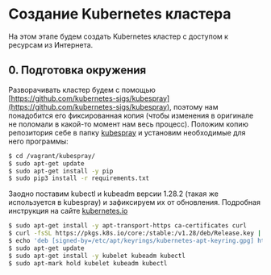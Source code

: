 # Создание Kubernetes кластера

На этом этапе будем создать Kubernetes кластер с доступом к ресурсам из Интернета.

## 0. Подготовка окружения

Разворачивать кластер будем с помощью [https://github.com/kubernetes-sigs/kubespray](https://github.com/kubernetes-sigs/kubespray), поэтому нам понадобится его фиксированная копия (чтобы изменения в оригинале не поломали в какой-то момент нам весь процесс). 
Положим копию репозитория себе в папку [kubespray](https://github.com/Roma-EDU/diploma-infrastructure/tree/master/kubespray) и установим необходимые для него программы:
```bash
$ cd /vagrant/kubespray/
$ sudo apt-get update
$ sudo apt-get install -y pip
$ sudo pip3 install -r requirements.txt
```

Заодно поставим kubectl и kubeadm версии 1.28.2 (такая же используется в kubespray) и зафиксируем их от обновления. Подробная инструкция на сайте [kubernetes.io](https://kubernetes.io/docs/setup/production-environment/tools/kubeadm/install-kubeadm/)
```bash
$ sudo apt-get install -y apt-transport-https ca-certificates curl
$ curl -fsSL https://pkgs.k8s.io/core:/stable:/v1.28/deb/Release.key | sudo gpg --dearmor -o /etc/apt/keyrings/kubernetes-apt-keyring.gpg
$ echo 'deb [signed-by=/etc/apt/keyrings/kubernetes-apt-keyring.gpg] https://pkgs.k8s.io/core:/stable:/v1.28/deb/ /' | sudo tee /etc/apt/sources.list.d/kubernetes.list
$ sudo apt-get update
$ sudo apt-get install -y kubelet kubeadm kubectl
$ sudo apt-mark hold kubelet kubeadm kubectl
```
